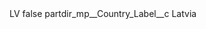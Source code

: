 <?xml version="1.0" encoding="UTF-8"?>
<CustomMetadata xmlns="http://soap.sforce.com/2006/04/metadata" xmlns:xsi="http://www.w3.org/2001/XMLSchema-instance" xmlns:xsd="http://www.w3.org/2001/XMLSchema">
    <label>LV</label>
    <protected>false</protected>
    <values>
        <field>partdir_mp__Country_Label__c</field>
        <value xsi:type="xsd:string">Latvia</value>
    </values>
</CustomMetadata>
